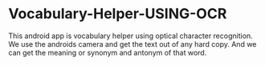 # Vocabulary-Helper-USING-OCR
This android app is vocabulary helper using optical character recognition. We use the androids camera and get the text out of any hard copy. And we can get the meaning or synonym and antonym of that word.
